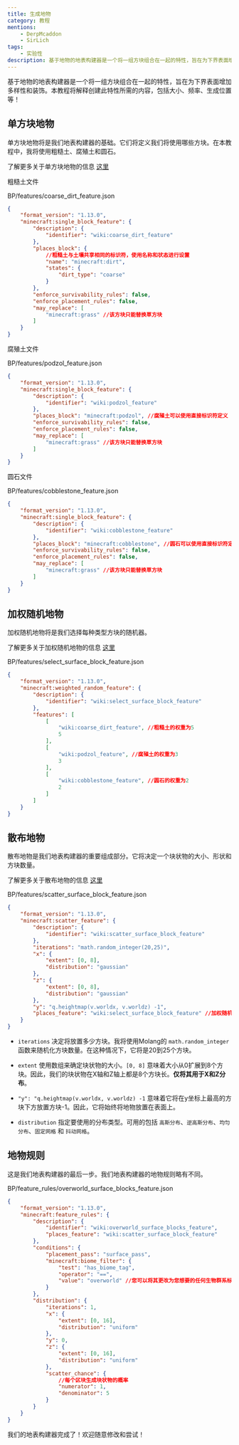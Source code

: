 ```yaml
---
title: 生成地物
category: 教程
mentions:
    - DerpMcaddon
    - SirLich
tags:
    - 实验性
description: 基于地物的地表构建器是一个将一组方块组合在一起的特性，旨在为下界表面增加多样性和装饰。
---
```


基于地物的地表构建器是一个将一组方块组合在一起的特性，旨在为下界表面增加多样性和装饰。本教程将解释创建此特性所需的内容，包括大小、频率、生成位置等！

## 单方块地物

单方块地物将是我们地表构建器的基础。它们将定义我们将使用哪些方块。在本教程中，我将使用粗糙土、腐殖土和圆石。

了解更多关于单方块地物的信息 [这里](../world-generation/feature-types.md#single-block-features)

粗糙土文件

<CodeHeader>BP/features/coarse_dirt_feature.json</CodeHeader>

```json
{
	"format_version": "1.13.0",
	"minecraft:single_block_feature": {
		"description": {
			"identifier": "wiki:coarse_dirt_feature"
		},
		"places_block": {
			//粗糙土与土壤共享相同的标识符，使用名称和状态进行设置
			"name": "minecraft:dirt",
			"states": {
				"dirt_type": "coarse"
			}
		},
		"enforce_survivability_rules": false,
		"enforce_placement_rules": false,
		"may_replace": [
			"minecraft:grass" //该方块只能替换草方块
		]
	}
}
```

腐殖土文件

<CodeHeader>BP/features/podzol_feature.json</CodeHeader>

```json
{
	"format_version": "1.13.0",
	"minecraft:single_block_feature": {
		"description": {
			"identifier": "wiki:podzol_feature"
		},
		"places_block": "minecraft:podzol", //腐殖土可以使用直接标识符定义
		"enforce_survivability_rules": false,
		"enforce_placement_rules": false,
		"may_replace": [
			"minecraft:grass" //该方块只能替换草方块
		]
	}
}
```

圆石文件

<CodeHeader>BP/features/cobblestone_feature.json</CodeHeader>

```json
{
	"format_version": "1.13.0",
	"minecraft:single_block_feature": {
		"description": {
			"identifier": "wiki:cobblestone_feature"
		},
		"places_block": "minecraft:cobblestone", //圆石可以使用直接标识符定义
		"enforce_survivability_rules": false,
		"enforce_placement_rules": false,
		"may_replace": [
			"minecraft:grass" //该方块只能替换草方块
		]
	}
}
```

## 加权随机地物

加权随机地物将是我们选择每种类型方块的随机器。

了解更多关于加权随机地物的信息 [这里](../world-generation/feature-types.md#weighted-random-features)

<CodeHeader>BP/features/select_surface_block_feature.json</CodeHeader>

```json
{
	"format_version": "1.13.0",
	"minecraft:weighted_random_feature": {
		"description": {
			"identifier": "wiki:select_surface_block_feature"
		},
		"features": [
			[
				"wiki:coarse_dirt_feature", //粗糙土的权重为5
				5
			],
			[
				"wiki:podzol_feature", //腐殖土的权重为3
				3
			],
			[
				"wiki:cobblestone_feature", //圆石的权重为2
				2
			]
		]
	}
}
```

## 散布地物

散布地物是我们地表构建器的重要组成部分。它将决定一个块状物的大小、形状和方块数量。

了解更多关于散布地物的信息 [这里](../world-generation/feature-types.md#scatter-features)

<CodeHeader>BP/features/scatter_surface_block_feature.json</CodeHeader>

```json
{
	"format_version": "1.13.0",
	"minecraft:scatter_feature": {
		"description": {
			"identifier": "wiki:scatter_surface_block_feature"
		},
		"iterations": "math.random_integer(20,25)",
		"x": {
			"extent": [0, 8],
			"distribution": "gaussian"
		},
		"z": {
			"extent": [0, 8],
			"distribution": "gaussian"
		},
		"y": "q.heightmap(v.worldx, v.worldz) -1",
		"places_feature": "wiki:select_surface_block_feature" //加权随机地物标识符
	}
}
```

-   `iterations` 决定将放置多少方块。我将使用Molang的 `math.random_integer` 函数来随机化方块数量。在这种情况下，它将是20到25个方块。

-   `extent` 使用数组来确定块状物的大小。`[0, 8]` 意味着大小从0扩展到8个方块。因此，我们的块状物在X轴和Z轴上都是8个方块长。**仅将其用于X和Z分布**。

-   `"y": "q.heightmap(v.worldx, v.worldz) -1` 意味着它将在y坐标上最高的方块下方放置方块-1。因此，它将始终将地物放置在表面上。

-   `distribution` 指定要使用的分布类型。可用的包括 `高斯分布`、`逆高斯分布`、`均匀分布`、`固定网格` 和 `抖动网格`。

## 地物规则

这是我们地表构建器的最后一步。我们地表构建器的地物规则略有不同。

<CodeHeader>BP/feature_rules/overworld_surface_blocks_feature.json</CodeHeader>

```json
{
	"format_version": "1.13.0",
	"minecraft:feature_rules": {
		"description": {
			"identifier": "wiki:overworld_surface_blocks_feature",
			"places_feature": "wiki:scatter_surface_block_feature"
		},
		"conditions": {
			"placement_pass": "surface_pass",
			"minecraft:biome_filter": {
				"test": "has_biome_tag",
				"operator": "==",
				"value": "overworld" //您可以将其更改为您想要的任何生物群系标签
			}
		},
		"distribution": {
			"iterations": 1,
			"x": {
				"extent": [0, 16],
				"distribution": "uniform"
			},
			"y": 0,
			"z": {
				"extent": [0, 16],
				"distribution": "uniform"
			},
			"scatter_chance": {
				//每个区块生成块状物的概率
				"numerator": 1,
				"denominator": 5
			}
		}
	}
}
```

我们的地表构建器完成了！欢迎随意修改和尝试！